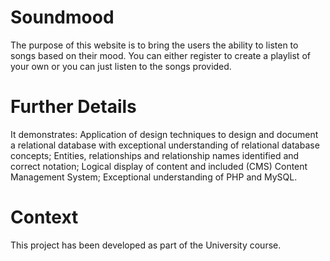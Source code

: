 # Soundmood
The purpose of this website is to bring the users the ability to listen to songs based on their mood. You can either register to create a playlist of your own or you can just listen to the songs provided.

# Further Details
It demonstrates:
Application of design techniques to design and document a relational database with exceptional understanding of relational database concepts;
Entities, relationships and relationship names identified and correct notation; 
Logical display of content and included (CMS) Content Management System;
Exceptional understanding of PHP and MySQL.

# Context
This project has been developed as part of the University course.
